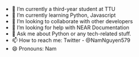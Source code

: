 
- 🔭 I’m currently a third-year student at TTU
- 🌱 I’m currently learning Python, Javascript
- 👯 I’m looking to collaborate with other developers
- 🤔 I’m looking for help with NEAR Documentation
- 💬 Ask me about Python or any tech-related stuff.
- 📫 How to reach me: Twitter - @NamNguyen579
- 😄 Pronouns: Nam
<!-- - ⚡ Fun fact:  -->

